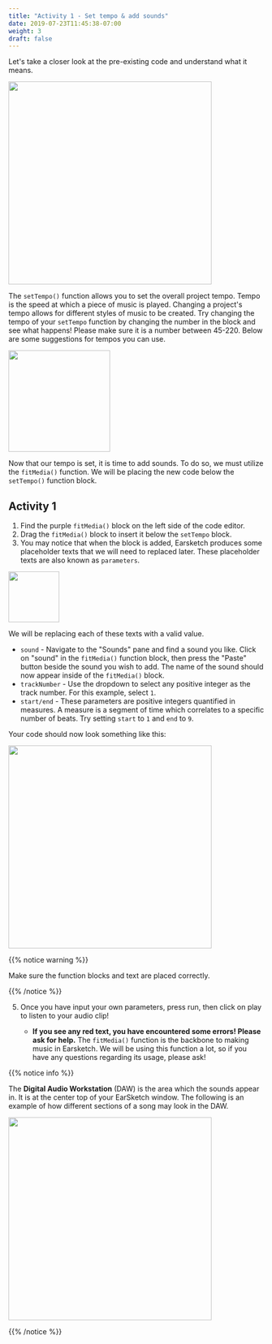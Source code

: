 ```yaml
---
title: "Activity 1 - Set tempo & add sounds"
date: 2019-07-23T11:45:38-07:00
weight: 3
draft: false
---
```


Let's take a closer look at the pre-existing code and understand what it means. 

<img src="../img/screenshot-setup-complete.png" height="400"/>

The `setTempo()` function allows you to set the overall project tempo. Tempo is the speed at which a piece of music is played. Changing a project's tempo allows for different styles of music to be created. Try changing the tempo of your `setTempo` function by changing the number in the block and see what happens! Please make sure it is a number between 45-220. Below are some suggestions for tempos you can use.

<img src="../img/img-tempo1.png" height="200"/>

Now that our tempo is set, it is time to add sounds. To do so, we must utilize the `fitMedia()` function. We will be placing the new code below the `setTempo()` function block.

## Activity 1

1. Find the purple `fitMedia()` block on the left side of the code editor.
2. Drag the `fitMedia()` block to insert it below the `setTempo` block.
3. You may notice that when the block is added, Earsketch produces some placeholder texts that we will need to replaced later. These placeholder texts are also known as `parameters`.

<img src="../img/screenshot-parameters.png" height="100"/>

We will be replacing each of these texts with a valid value.

- `sound` - Navigate to the "Sounds" pane and find a sound you like. Click on "sound" in the `fitMedia()` function block, then press the "Paste" button beside the sound you wish to add. The name of the sound should now appear inside of the `fitMedia()` block.
- `trackNumber` - Use the dropdown to select any positive integer as the track number. For this example, select `1`.
- `start/end` - These parameters are positive integers quantified in measures. A measure is a segment of time which correlates to a specific number of beats. Try setting `start` to `1` and `end` to `9`.

Your code should now look something like this:

<img src="../img/screenshot-fit-media.png" height="400"/>

{{% notice warning %}}

Make sure the function blocks and text are placed correctly.

{{% /notice %}}

5. Once you have input your own parameters, press run, then click on play to listen to your audio clip!

    - **If you see any red text, you have encountered some errors! Please ask for help.** The `fitMedia()` function is the backbone to making music in Earsketch. We will be using this function a lot, so if you have any questions regarding its usage, please ask!

{{% notice info %}}

The **Digital Audio Workstation** (DAW) is the area which the sounds appear in. It is at the center top of your EarSketch window. The following is an example of how different sections of a song may look in the DAW.

<img src="../img/screenshot-daw.png" height="400"/>

{{% /notice %}}